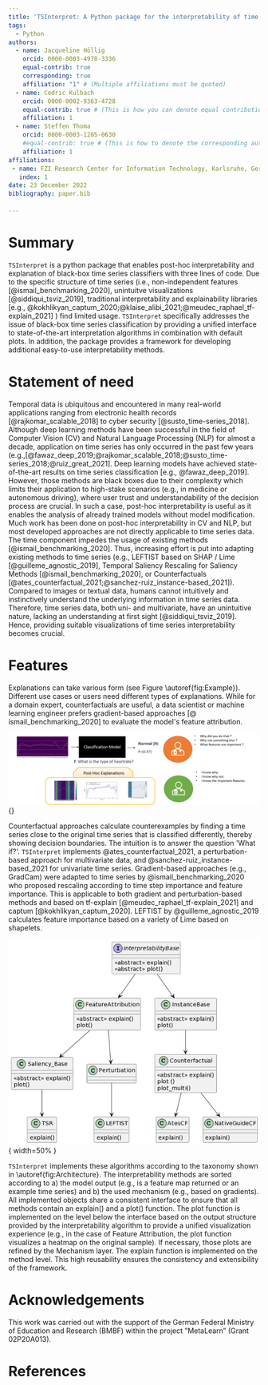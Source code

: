 ```yaml
---
title: 'TSInterpret: A Python package for the interpretability of time series classification'
tags:
  - Python
authors:
  - name: Jacqueline Höllig 
    orcid: 0000-0003-4978-3336
    equal-contrib: true
    corresponding: true
    affiliation: "1" # (Multiple affiliations must be quoted)
  - name: Cedric Kulbach
    orcid: 0000-0002-9363-4728
    equal-contrib: true # (This is how you can denote equal contributions between multiple authors)
    affiliation: 1
  - name: Steffen Thoma
    orcid: 0000-0003-1205-0630
    #equal-contrib: true # (This is how to denote the corresponding author)
    affiliation: 1
affiliations:
 - name: FZI Research Center for Information Technology, Karlsruhe, Germany
   index: 1
date: 23 December 2022
bibliography: paper.bib

---
```


# Summary

`TSInterpret` is a python package that enables post-hoc interpretability and explanation of black-box time series classifiers with three lines of code. Due to the specific structure of time series (i.e., non-independent features [@ismail_benchmarking_2020], unintuitve visualizations [@siddiqui_tsviz_2019], traditional interpretability and explainability libraries [e.g., @kokhlikyan_captum_2020;@klaise_alibi_2021;@meudec_raphael_tf-explain_2021] ) find limited usage. `TSInterpret` specifically addresses the issue of black-box time series classification by providing a unified interface to state-of-the-art interpretation algorithms in combination with default plots. In addition, the package provides a framework for developing additional easy-to-use interpretability methods.

# Statement of need

Temporal data is ubiquitous and encountered in many real-world applications ranging from electronic health records [@rajkomar_scalable_2018] to cyber security [@susto_time-series_2018]. Although deep learning methods have been successful in the field of Computer Vision (CV) and Natural Language Processing (NLP) for almost a decade, application on time series has only occurred in the past few years (e.g.,[@fawaz_deep_2019;@rajkomar_scalable_2018;@susto_time-series_2018;@ruiz_great_2021]. Deep learning models have achieved state-of-the-art results on time series classification [e.g., @fawaz_deep_2019]. However, those methods are black boxes due to their complexity which limits their application to high-stake scenarios (e.g., in medicine or autonomous driving), where user trust and understandability of the decision process are crucial. In such a case, post-hoc interpretability is useful as it enables the analysis of already trained models without model modification. Much work has been done on post-hoc interpretability in CV and NLP, but most developed approaches are not directly applicable to time series data. The time component impedes the usage of existing methods  [@ismail_benchmarking_2020]. Thus, increasing effort is put into adapting existing methods to time series (e.g., LEFTIST based on SHAP / Lime [@guilleme_agnostic_2019], Temporal Saliency Rescaling for Saliency Methods [@ismail_benchmarking_2020], or Counterfactuals [@ates_counterfactual_2021;@sanchez-ruiz_instance-based_2021]). Compared to images or textual data, humans cannot intuitively and instinctively understand the underlying information in time series data. Therefore, time series data, both uni- and multivariate, have an unintuitive nature, lacking an understanding at first sight  [@siddiqui_tsviz_2019]. Hence, providing suitable visualizations of time series interpretability becomes crucial.

# Features

Explanations can take various form (see Figure \autoref{fig:Example}). Different use cases or users need different types of explanations. While for a domain expert, counterfactuals are useful, a data scientist or machine learning engineer prefers gradient-based approaches [@ ismail_benchmarking_2020] to evaluate the model's feature attribution.

![Explanations.\label{fig:Example}](ECG.png){}

Counterfactual approaches calculate counterexamples by finding a time series close to the original time series that is classified differently, thereby showing decision boundaries. The intuition is to answer the question 'What if?'. `TSInterpret` implements @ates_counterfactual_2021, a perturbation-based approach for multivariate data, and @sanchez-ruiz_instance-based_2021 for univariate time series.
Gradient-based approaches (e.g., GradCam) were adapted to time series by @ismail_benchmarking_2020 who proposed rescaling according to time step importance and feature importance. This is applicable to both gradient and perturbation-based methods and based on tf-explain [@meudec_raphael_tf-explain_2021] and captum [@kokhlikyan_captum_2020]. 
LEFTIST by @guilleme_agnostic_2019 calculates feature importance based on a variety of Lime based on shapelets.

![Architecture of TSInterpret.\label{fig:Architecture}](Taxonomy.png){ width=50% }

`TSInterpret` implements these algorithms according to the taxonomy shown in \autoref{fig:Architecture}. The interpretability methods are sorted according to a) the model output (e.g., is a feature map returned or an example time series) and b) the used mechanism (e.g., based on gradients). All implemented objects share a consistent interface to ensure that all methods contain an explain() and a plot() function. The plot function is implemented on the level below the interface based on the output structure provided by the interpretability algorithm to provide a unified visualization experience (e.g., in the case of Feature Attribution, the plot function visualizes a heatmap on the original sample). If necessary, those plots are refined by the Mechanism layer. The explain function is implemented on the method level. This high reusability ensures the consistency and extensibility of the framework.

# Acknowledgements

This work was carried out with the support of the German Federal Ministry of Education
and Research (BMBF) within the project ”MetaLearn” (Grant 02P20A013).

# References
